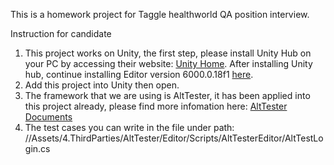 This is a homework project for Taggle healthworld QA position interview.

Instruction for candidate

1. This project works on Unity, the first step, please install Unity Hub on your PC by accessing their website: [Unity Home](https://unity.com/download). After installing Unity hub, continue installing Editor version 6000.0.18f1 [here](https://unity.com/releases/editor/archive).
2. Add this project into Unity then open.
3. The framework that we are using is AltTester, it has been applied into this project already, please find more infomation here: [AltTester Documents](https://alttester.com/docs/sdk/latest/index.html)
4. The test cases you can write in the file under path: //Assets/4.ThirdParties/AltTester/Editor/Scripts/AltTesterEditor/AltTestLogin.cs
